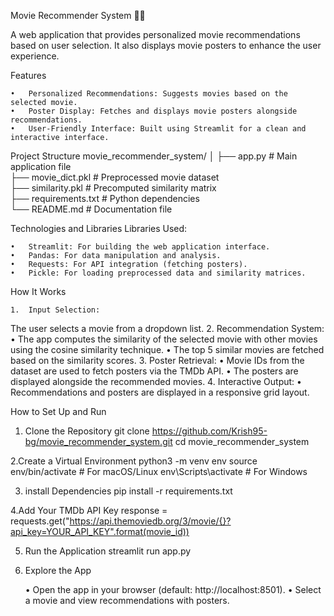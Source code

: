 Movie Recommender System 🎥🍿

A web application that provides personalized movie recommendations based on user selection. It also displays movie posters to enhance the user experience.


 Features

	•	Personalized Recommendations: Suggests movies based on the selected movie.
	•	Poster Display: Fetches and displays movie posters alongside recommendations.
	•	User-Friendly Interface: Built using Streamlit for a clean and interactive interface.


 Project Structure
 movie_recommender_system/
│
├── app.py                     # Main application file  
├── movie_dict.pkl             # Preprocessed movie dataset  
├── similarity.pkl             # Precomputed similarity matrix  
├── requirements.txt           # Python dependencies  
└── README.md                  # Documentation file  


Technologies and Libraries
Libraries Used:

	•	Streamlit: For building the web application interface.
	•	Pandas: For data manipulation and analysis.
	•	Requests: For API integration (fetching posters).
	•	Pickle: For loading preprocessed data and similarity matrices.




 How It Works

 	1.	Input Selection:
The user selects a movie from a dropdown list.
	2.	Recommendation System:
	•	The app computes the similarity of the selected movie with other movies using the cosine similarity technique.
	•	The top 5 similar movies are fetched based on the similarity scores.
	3.	Poster Retrieval:
	•	Movie IDs from the dataset are used to fetch posters via the TMDb API.
	•	The posters are displayed alongside the recommended movies.
	4.	Interactive Output:
	•	Recommendations and posters are displayed in a responsive grid layout.


  How to Set Up and Run

1. Clone the Repository
   git clone https://github.com/Krish95-bg/movie_recommender_system.git
cd movie_recommender_system

2.Create a Virtual Environment
  python3 -m venv env
source env/bin/activate  # For macOS/Linux
env\Scripts\activate     # For Windows

3. install Dependencies
   pip install -r requirements.txt

4.Add Your TMDb API Key
response = requests.get("https://api.themoviedb.org/3/movie/{}?api_key=YOUR_API_KEY".format(movie_id))

5. Run the Application
   streamlit run app.py

6. Explore the App

	•	Open the app in your browser (default: http://localhost:8501).
	•	Select a movie and view recommendations with posters.

